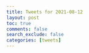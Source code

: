 ```yaml
---
title: Tweets for 2021-08-12
layout: post
toc: true
comments: false
search_exclude: false
categories: [tweets]
---
```



            
